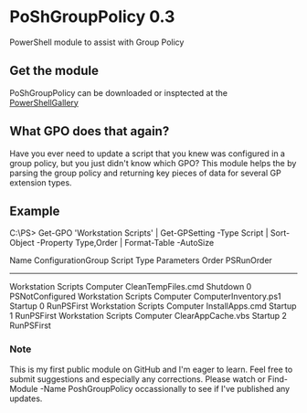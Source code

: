 # PoShGroupPolicy 0.3
PowerShell module to assist with Group Policy

## Get the module
PoShGroupPolicy can be downloaded or insptected at the [PowerShellGallery](https://www.powershellgallery.com/packages/PoShGroupPolicy)

## What GPO does that again?
Have you ever need to update a script that you knew was configured in a group policy, but you just didn't know which 
GPO? This module helps the by parsing the group policy and returning key pieces of data for several GP extension types.

## Example
C:\PS> Get-GPO 'Workstation Scripts' | Get-GPSetting -Type Script | Sort-Object -Property Type,Order | Format-Table -AutoSize

Name                ConfigurationGroup Script                   Type     Parameters Order PSRunOrder
----                ------------------ ------                   ----     ---------- ----- ----------
Workstation Scripts Computer           CleanTempFiles.cmd       Shutdown            0     PSNotConfigured
Workstation Scripts Computer           ComputerInventory.ps1    Startup             0     RunPSFirst
Workstation Scripts Computer           InstallApps.cmd          Startup             1     RunPSFirst
Workstation Scripts Computer           ClearAppCache.vbs        Startup             2     RunPSFirst

### Note
This is my first public module on GitHub and I'm eager to learn. Feel free to submit suggestions and especially any
corrections. Please watch or Find-Module -Name PoshGroupPolicy occassionally to see if I've published any updates.